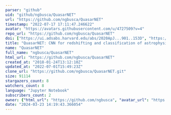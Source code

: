 ```yaml
---
parser: "github"
uid: "github/ngbusca/QuasarNET"
url: "https://github.com/ngbusca/QuasarNET"
timestamp: "2022-07-17 17:11:47.246622"
avatar: "https://avatars.githubusercontent.com/u/4727509?v=4"
repo_url: "https://github.com/ngbusca/QuasarNET"
doi: ["https://ui.adsabs.harvard.edu/abs/2020ApJ...901..153D", "https://ui.adsabs.harvard.edu/abs/2018arXiv180809955B", "https://ui.adsabs.harvard.edu/abs/2021ascl.soft06016B/abstract"]
title: "QuasarNET: CNN for redshifting and classification of astrophysical spectra"
name: "QuasarNET"
full_name: "ngbusca/QuasarNET"
html_url: "https://github.com/ngbusca/QuasarNET"
created_at: "2018-01-24T13:12:10Z"
updated_at: "2022-07-01T15:49:23Z"
clone_url: "https://github.com/ngbusca/QuasarNET.git"
size: 91114
stargazers_count: 8
watchers_count: 8
language: "Jupyter Notebook"
subscribers_count: 2
owner: {"html_url": "https://github.com/ngbusca", "avatar_url": "https://avatars.githubusercontent.com/u/4727509?v=4", "login": "ngbusca", "type": "User"}
date: "2024-03-23 14:19:43.366054"
---
```

